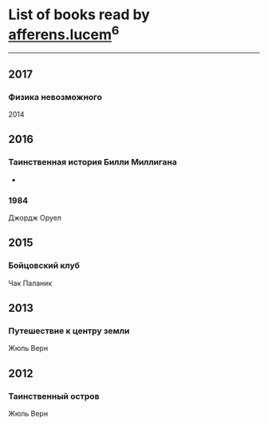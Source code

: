 # List of books read by [afferens.lucem](http://vk.com/id196071655)<sup>6</sup>
---

## 2017

### Физика невозможного
2014



## 2016

### Таинственная история Билли Миллигана
-


### 1984
Джордж Оруел



## 2015

### Бойцовский клуб
Чак Паланик



## 2013

### Путешествие к центру земли
Жюль Верн



## 2012

### Таинственный остров
Жюль Верн



